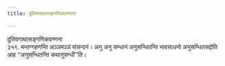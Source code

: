 ```yaml
---
title: दुतियगाथासङ्गणिकवण्णना

---
```

दुतियगाथासङ्गणिकवण्णना  
३५९. मन्तग्गहणन्ति अञ्‍ञमञ्‍ञं संसन्दनं। अनु अनु सन्धानं अनुसन्धितन्ति भावसाधनो अनुसन्धितसद्दोति आह ‘‘अनुसन्धितन्ति कथानुसन्धी’’ति।  